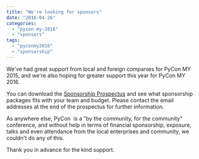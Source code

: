 ```yaml
---
title: "We're looking for sponsors"
date: "2016-04-26"
categories:
  - "pycon-my-2016"
  - "sponsors"
tags:
  - "pyconmy2016"
  - "sponsorship"
---
```


We've had great support from local and foreign companies for PyCon MY 2015, and we're also hoping for greater support this year for PyCon MY 2016.

You can download the [Sponsorship Prospectus](https://drive.google.com/open?id=0Bxj_XxvZhpQRZE4xM2FJcnJnZWc) and see what sponsorship packages fits with your team and budget. Please contact the email addresses at the end of the prospectus for further information.

As anywhere else, PyCon  is a "by the community, for the community" conference, and without help in terms of financial sponsorship, exposure, talks and even attendance from the local enterprises and community, we couldn't do any of this.

Thank you in advance for the kind support.
